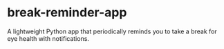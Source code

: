 # break-reminder-app
A lightweight Python app that periodically reminds you to take a break for eye health with notifications.

